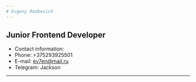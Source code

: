 ```yaml
---
# Evgeny Radkevich
---
```

Junior Frontend Developer
---
* Contact information:
* Phone: +375293925501
* E-mail: ev7en@mail.ru
* Telegram: Jackson
----